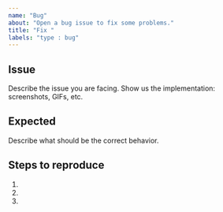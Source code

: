 ```yaml
---
name: "Bug"
about: "Open a bug issue to fix some problems."
title: "Fix "
labels: "type : bug"
---
```


## Issue

Describe the issue you are facing. Show us the implementation: screenshots, GIFs, etc.

## Expected

Describe what should be the correct behavior.

## Steps to reproduce

1. 
2. 
3. 